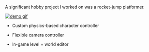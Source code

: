 A significant hobby project I worked on was a rocket-jump platformer.

[![demo gif](/page/images/demo.gif)](/page/images/demo.webm)

- Custom physics-based character controller
- Flexible camera controller

- In-game level + world editor 
